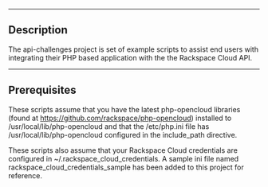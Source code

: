 ----
Description
----
The api-challenges project is set of example scripts to assist end users with integrating their PHP based application 
with the the Rackspace Cloud API.

----
Prerequisites
----
These scripts assume that you have the latest php-opencloud libraries (found at https://github.com/rackspace/php-opencloud) 
installed to /usr/local/lib/php-opencloud and that the /etc/php.ini file has /usr/local/lib/php-opencloud configured in the
include_path directive.

These scripts also assume that your Rackspace Cloud credentials are configured in ~/.rackspace_cloud_credentials. A sample 
ini file named rackspace_cloud_credentials_sample has been added to this project for reference.
